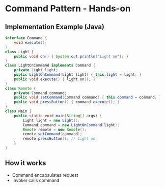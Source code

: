 # Command Pattern - Hands-on

## Implementation Example (Java)

```java
interface Command {
    void execute();
}
class Light {
    public void on() { System.out.println("Light on"); }
}
class LightOnCommand implements Command {
    private Light light;
    public LightOnCommand(Light light) { this.light = light; }
    public void execute() { light.on(); }
}
class Remote {
    private Command command;
    public void setCommand(Command command) { this.command = command; }
    public void pressButton() { command.execute(); }
}
class Main {
    public static void main(String[] args) {
        Light light = new Light();
        Command command = new LightOnCommand(light);
        Remote remote = new Remote();
        remote.setCommand(command);
        remote.pressButton(); // Light on
    }
}
```

## How it works

- Command encapsulates request
- Invoker calls command
